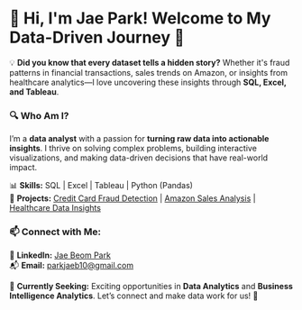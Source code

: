 # 👋 Hi, I'm Jae Park! Welcome to My Data-Driven Journey 🚀  

💡 **Did you know that every dataset tells a hidden story?** Whether it's fraud patterns in financial transactions, sales trends on Amazon, or insights from healthcare analytics—I love uncovering these insights through **SQL, Excel, and Tableau**.  

### **🔍 Who Am I?**  
I’m a **data analyst** with a passion for **turning raw data into actionable insights**. I thrive on solving complex problems, building interactive visualizations, and making data-driven decisions that have real-world impact.  

📊 **Skills:** SQL | Excel | Tableau | Python (Pandas)  
📂 **Projects:** [Credit Card Fraud Detection](https://github.com/parkjaeb/credit_card_fraud_analysis) | [Amazon Sales Analysis](#) | [Healthcare Data Insights](#)  

### **📫 Connect with Me:**  
📍 **LinkedIn:** [Jae Beom Park](https://www.linkedin.com/in/jae-beom-park/)  
📬 **Email:** parkjaeb10@gmail.com 

🎯 **Currently Seeking:** Exciting opportunities in **Data Analytics** and **Business Intelligence Analytics**. Let’s connect and make data work for us! 🚀  
<!--
**parkjaeb/parkjaeb** is a ✨ _special_ ✨ repository because its `README.md` (this file) appears on your GitHub profile.

Here are some ideas to get you started:

- 🔭 I’m currently working on ...
- 🌱 I’m currently learning ...
- 👯 I’m looking to collaborate on ...
- 🤔 I’m looking for help with ...
- 💬 Ask me about ...
- 📫 How to reach me: ...
- 😄 Pronouns: ...
- ⚡ Fun fact: ...
-->

